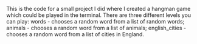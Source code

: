 This is the code for a small project I did where I created a hangman game which could be played in the terminal. There are three different levels you can play: words - chooses a random word from a list of random words; animals - chooses a random word from a list of animals; english_cities - chooses a random word from a list of cities in England.
